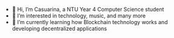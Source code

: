 - 👋 Hi, I’m Casuarina, a NTU Year 4 Computer Science student
- 👀 I’m interested in technology, music, and many more 
- 🌱 I’m currently learning how Blockchain technology works and developing decentralized applications

<!---
Casuarina07/Casuarina07 is a ✨ special ✨ repository because its `README.md` (this file) appears on your GitHub profile.
You can click the Preview link to take a look at your changes.
--->
